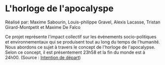 # L'horloge de l'apocalyspe
Réalisé par: Maxime Sabourin, Louis-philippe Gravel, Alexis Lacasse, Tristan Girard-Montpetit et Maxime De Falco  
  
Ce projet représente l'impact collectif sur les événements socio-politiques et environnementaux qui se produisent tout au long du temps de l'humanité. Nous abordons ce sujet à travers le concept de l'horloge de l'apocalypse. Selon ce concept, il est présentement 23h58 et la fin du monde est à 24h00. (Source : [Intention de départ](https://tim-montmorency.com/2022/projets/L-horloge-de-l-apocalypse/docs/web/preproduction.html))
